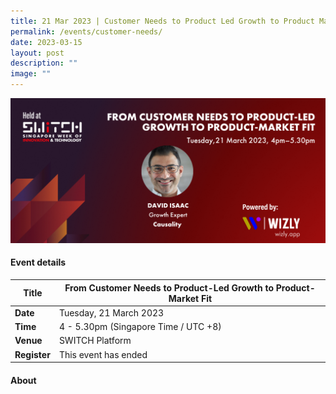 ```yaml
---
title: 21 Mar 2023 | Customer Needs to Product Led Growth to Product Market Fit
permalink: /events/customer-needs/
date: 2023-03-15
layout: post
description: ""
image: ""
---
```

![](/images/2023/202303_webinar%20asset.png)

#### Event details


| **Title** | From Customer Needs to Product-Led Growth to Product-Market Fit|
| -------- | -------- |
|**Date** | Tuesday, 21 March 2023 
| **Time**    | 4 - 5.30pm (Singapore Time / UTC +8) |
|**Venue** | SWITCH Platform
| **Register** | This event has ended |

#### About